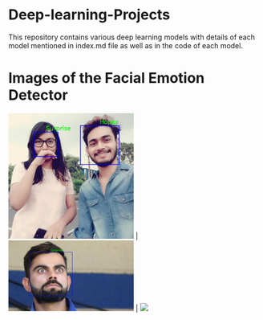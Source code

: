 # Deep-learning-Projects
This repository contains various deep learning models with details of each model mentioned in index.md file as well as in the code of each model.
# Images of the Facial Emotion Detector 
<img src="Screenshots/screenshot.jpg" width="250"> | <img src="Screenshots/screenshot2.jpg" width="250"> | <img src="Screenshots/screenshot3.png" width="250">
